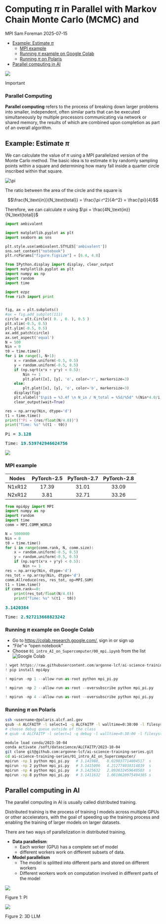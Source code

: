# Computing $\pi$ in Parallel with Markov Chain Monte Carlo (MCMC) and
MPI
Sam Foreman
2025-07-15

<link rel="preconnect" href="https://fonts.googleapis.com">

- [Example: Estimate $\pi$](#example-estimate-pi)
  - [MPI example](#mpi-example)
  - [Running $\pi$ example on Google
    Colab](#running-pi-example-on-google-colab)
  - [Running $\pi$ on Polaris](#running-pi-on-polaris)
- [Parallel computing in AI](#parallel-computing-in-ai)

[![](https://colab.research.google.com/assets/colab-badge.svg)](https://colab.research.google.com/github/saforem2/intro-hpc-bootcamp-2025/blob/main/docs/00-intro-AI-HPC/5-mcmc-example/index.ipynb)

> [!IMPORTANT]
>
> ### Parallel Computing
>
> **Parallel computing** refers to the process of breaking down larger
> problems into smaller, independent, often similar parts that can be
> executed simultaneously by multiple processors communicating via
> network or shared memory, the results of which are combined upon
> completion as part of an overall algorithm.

## Example: Estimate $\pi$

We can calculate the value of $\pi$ using a MPI parallelized version of
the Monte Carlo method. The basic idea is to estimate $\pi$ by randomly
sampling points within a square and determining how many fall inside a
quarter circle inscribed within that square.

![$\pi$](https://www.101computing.net/wp/wp-content/uploads/estimating-pi-monte-carlo-method.png)

The ratio between the area of the circle and the square is

$$\frac{N_\text{in}}{N_\text{total}} = \frac{\pi r^2}{4r^2} = \frac{\pi}{4}$$

Therefore, we can calculate $\pi$ using
$\pi = \frac{4N_\text{in}}{N_\text{total}}$

``` python
import ambivalent

import matplotlib.pyplot as plt
import seaborn as sns

plt.style.use(ambivalent.STYLES['ambivalent'])
sns.set_context("notebook")
plt.rcParams["figure.figsize"] = [6.4, 4.8]

from IPython.display import display, clear_output
import matplotlib.pyplot as plt
import numpy as np
import random
import time

import ezpz
from rich import print


fig, ax = plt.subplots()
#ax = fig.add_subplot(111)
circle = plt.Circle(( 0. , 0. ), 0.5 )
plt.xlim(-0.5, 0.5)
plt.ylim(-0.5, 0.5)
ax.add_patch(circle)
ax.set_aspect('equal')
N = 500
Nin = 0
t0 = time.time()
for i in range(1, N+1):
    x = random.uniform(-0.5, 0.5)
    y = random.uniform(-0.5, 0.5)
    if (np.sqrt(x*x + y*y) < 0.5):
        Nin += 1
        plt.plot([x], [y], 'o', color='r', markersize=3)
    else:
        plt.plot([x], [y], 'o', color='b', markersize=3)
    display(fig)
    plt.xlabel("$\pi$ = %3.4f \n N_in / N_total = %5d/%5d" %(Nin*4.0/i, Nin, i))
    clear_output(wait=True)

res = np.array(Nin, dtype='d')
t1 = time.time()
print(f"Pi = {res/float(N/4.0)}")
print("Time: %s" %(t1 - t0))
```

<pre style="white-space:pre;overflow-x:auto;line-height:normal;font-family:Menlo,'DejaVu Sans Mono',consolas,'Courier New',monospace">Pi = <span style="color: #008080; text-decoration-color: #008080; font-weight: bold">3.128</span>
</pre>

<pre style="white-space:pre;overflow-x:auto;line-height:normal;font-family:Menlo,'DejaVu Sans Mono',consolas,'Courier New',monospace">Time: <span style="color: #008080; text-decoration-color: #008080; font-weight: bold">19.539742946624756</span>
</pre>

![](index_files/figure-commonmark/cell-2-output-3.png)

### MPI example

| Nodes  | PyTorch-2.5 | PyTorch-2.7 | PyTorch-2.8 |
|:------:|:-----------:|:-----------:|:-----------:|
| N1xR12 |    17.39    |    31.01    |    33.09    |
| N2xR12 |    3.81     |    32.71    |    33.26    |

``` python
from mpi4py import MPI
import numpy as np
import random
import time
comm = MPI.COMM_WORLD

N = 5000000
Nin = 0
t0 = time.time()
for i in range(comm.rank, N, comm.size):
    x = random.uniform(-0.5, 0.5)
    y = random.uniform(-0.5, 0.5)
    if (np.sqrt(x*x + y*y) < 0.5):
        Nin += 1
res = np.array(Nin, dtype='d')
res_tot = np.array(Nin, dtype='d')
comm.Allreduce(res, res_tot, op=MPI.SUM)
t1 = time.time()
if comm.rank==0:
    print(res_tot/float(N/4.0))
    print("Time: %s" %(t1 - t0))
```

<pre style="white-space:pre;overflow-x:auto;line-height:normal;font-family:Menlo,'DejaVu Sans Mono',consolas,'Courier New',monospace"><span style="color: #008080; text-decoration-color: #008080; font-weight: bold">3.1420384</span>
</pre>

<pre style="white-space:pre;overflow-x:auto;line-height:normal;font-family:Menlo,'DejaVu Sans Mono',consolas,'Courier New',monospace">Time: <span style="color: #008080; text-decoration-color: #008080; font-weight: bold">2.927213668823242</span>
</pre>

### Running $\pi$ example on Google Colab

- Go to https://colab.research.google.com/, sign in or sign up
- “File”-\> “open notebook”
- Choose `01_intro_AI_on_Supercomputer/00_mpi.ipynb` from the list
  ![Google Colab](../figures/colab.png)

``` python
! wget https://raw.githubusercontent.com/argonne-lcf/ai-science-training-series/main/01_intro_AI_on_Supercomputer/mpi_pi.py
! pip install mpi4py
```

``` python
! mpirun -np 1 --allow-run-as-root python mpi_pi.py
```

``` python
! mpirun -np 2 --allow-run-as-root --oversubscribe python mpi_pi.py
```

``` python
! mpirun -np 4 --allow-run-as-root --oversubscribe python mpi_pi.py
```

### Running $\pi$ on Polaris

``` bash
ssh <username>@polaris.alcf.anl.gov
qsub -A ALCFAITP -l select=1 -q ALCFAITP -l walltime=0:30:00 -l filesystems=home:eagle
# choose debug queue outside of the class
# qsub -A ALCFAITP -l select=1 -q debug -l walltime=0:30:00 -l filesystems=home:eagle

module load conda/2023-10-04
conda activate /soft/datascience/ALCFAITP/2023-10-04
git clone git@github.com:argonne-lcf/ai-science-training-series.git
cd ai-science-training-series/01_intro_AI_on_Supercomputer/
mpirun -np 1 python mpi_pi.py   # 3.141988,   8.029037714004517  s
mpirun -np 2 python mpi_pi.py   # 3.1415096   4.212774038314819  s
mpirun -np 4 python mpi_pi.py   # 3.1425632   2.093632459640503  s
mpirun -np 8 python mpi_pi.py   # 3.1411632   1.0610620975494385 s
```

## Parallel computing in AI

The parallel computing in AI is usually called distributed training.

Distributed training is the process of training I models across multiple
GPUs or other accelerators, with the goal of speeding up the training
process and enabling the training of larger models on larger datasets.

There are two ways of parallelization in distributed training.

- **Data parallelism**:
  - Each worker (GPU) has a complete set of model
  - different workers work on different subsets of data.
- **Model parallelism**
  - The model is splitted into different parts and stored on different
    workers
  - Different workers work on computation involved in different parts of
    the model

<div id="fig-parallel-computing">

![](../figures/parallel_computing.png)

Figure 1: PI

</div>

<div id="fig-3dllm">

![](../figures/3DLLM.png)

Figure 2: 3D LLM

</div>
